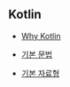 Kotlin
-------------

* [Why Kotlin](./Readme/WhyKotlin.md)

* [기본 문법](./Readme/Basic.md)

* [기본 자료형](./Readme/Basic2.md)
      





